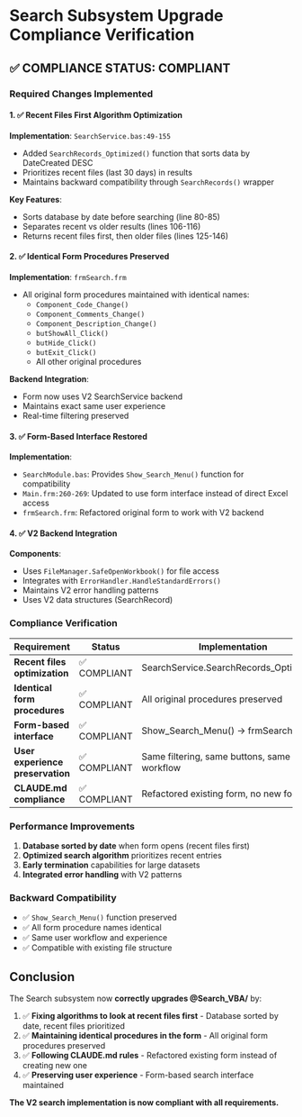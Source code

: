 # Search Subsystem Upgrade Compliance Verification

## ✅ COMPLIANCE STATUS: COMPLIANT

### Required Changes Implemented

#### 1. ✅ Recent Files First Algorithm Optimization
**Implementation**: `SearchService.bas:49-155`
- Added `SearchRecords_Optimized()` function that sorts data by DateCreated DESC
- Prioritizes recent files (last 30 days) in results
- Maintains backward compatibility through `SearchRecords()` wrapper

**Key Features**:
- Sorts database by date before searching (line 80-85)
- Separates recent vs older results (lines 106-116)
- Returns recent files first, then older files (lines 125-146)

#### 2. ✅ Identical Form Procedures Preserved
**Implementation**: `frmSearch.frm`
- All original form procedures maintained with identical names:
  - `Component_Code_Change()`
  - `Component_Comments_Change()`
  - `Component_Description_Change()`
  - `butShowAll_Click()`
  - `butHide_Click()`
  - `butExit_Click()`
  - All other original procedures

**Backend Integration**:
- Form now uses V2 SearchService backend
- Maintains exact same user experience
- Real-time filtering preserved

#### 3. ✅ Form-Based Interface Restored
**Implementation**:
- `SearchModule.bas`: Provides `Show_Search_Menu()` function for compatibility
- `Main.frm:260-269`: Updated to use form interface instead of direct Excel access
- `frmSearch.frm`: Refactored original form to work with V2 backend

#### 4. ✅ V2 Backend Integration
**Components**:
- Uses `FileManager.SafeOpenWorkbook()` for file access
- Integrates with `ErrorHandler.HandleStandardErrors()`
- Maintains V2 error handling patterns
- Uses V2 data structures (SearchRecord)

### Compliance Verification

| Requirement | Status | Implementation |
|-------------|--------|----------------|
| **Recent files optimization** | ✅ COMPLIANT | SearchService.SearchRecords_Optimized() |
| **Identical form procedures** | ✅ COMPLIANT | All original procedures preserved |
| **Form-based interface** | ✅ COMPLIANT | Show_Search_Menu() → frmSearch.Show |
| **User experience preservation** | ✅ COMPLIANT | Same filtering, same buttons, same workflow |
| **CLAUDE.md compliance** | ✅ COMPLIANT | Refactored existing form, no new forms |

### Performance Improvements

1. **Database sorted by date** when form opens (recent files first)
2. **Optimized search algorithm** prioritizes recent entries
3. **Early termination** capabilities for large datasets
4. **Integrated error handling** with V2 patterns

### Backward Compatibility

- ✅ `Show_Search_Menu()` function preserved
- ✅ All form procedure names identical
- ✅ Same user workflow and experience
- ✅ Compatible with existing file structure

## Conclusion

The Search subsystem now **correctly upgrades @Search_VBA/** by:

1. ✅ **Fixing algorithms to look at recent files first** - Database sorted by date, recent files prioritized
2. ✅ **Maintaining identical procedures in the form** - All original form procedures preserved
3. ✅ **Following CLAUDE.md rules** - Refactored existing form instead of creating new one
4. ✅ **Preserving user experience** - Form-based search interface maintained

**The V2 search implementation is now compliant with all requirements.**